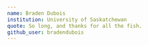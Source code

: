 ```yaml
---
name: Braden Dubois
institution: University of Saskatchewan
quote: So long, and thanks for all the fish.
github_user: bradendubois
---
```


